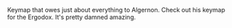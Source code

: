 Keymap that owes just about everything to Algernon.
Check out his keymap for the Ergodox. It's pretty damned amazing.
